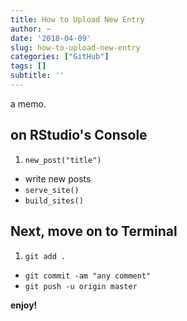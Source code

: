```yaml
---
title: How to Upload New Entry
author: ~
date: '2018-04-09'
slug: how-to-upload-new-entry
categories: ["GitHub"]
tags: []
subtitle: ''
---
```


a memo.

## on RStudio's Console

1. `new_post("title")`
- write new posts
- `serve_site()`
- `build_sites()`

## Next, move on to Terminal

1. `git add .`
- `git commit -am "any comment"`
- `git push -u origin master`


**enjoy!**